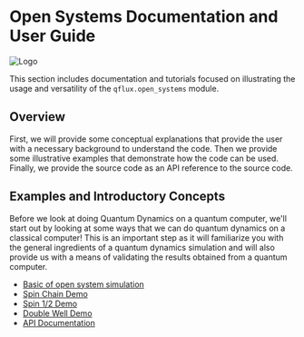 # Open Systems Documentation and User Guide

![Logo](../../img/qflux-logo.png)

This section includes documentation and tutorials focused on illustrating the usage and versatility of the `qflux.open_systems` module. 

## Overview

First, we will provide some conceptual explanations that provide the user with a necessary background to understand the code. Then we provide some illustrative examples that demonstrate how the code can be used. Finally, we provide the source code as an API reference to the source code.

## Examples and Introductory Concepts 

Before we look at doing Quantum Dynamics on a quantum computer, we'll start out by looking at some ways that we can do quantum dynamics on a classical computer! This is an important step as it will familiarize you with the general ingredients of a quantum dynamics simulation and will also provide us with a means of validating the results obtained from a quantum computer.

- [Basic of open system simulation](OpenSys_basic.md)
- [Spin Chain Demo](spinchainOpen.md)
- [Spin 1/2 Demo](spinhalfOpen.md)
- [Double Well Demo](DoubleWellOpen.md)
- [API Documentation](os_api.md)
